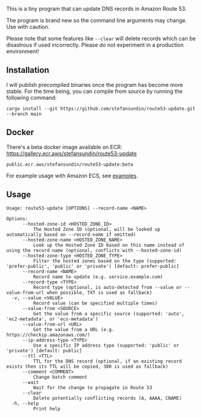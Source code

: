 This is a tiny program that can update DNS records in Amazon Route 53.

The program is brand new so the command line arguments may change. Use with caution.

Please note that some features like `--clear` will delete records which can be disastrous if used incorrectly. Please do not experiment in a production environment!

## Installation

I will publish precompiled binaries once the program has become more stable. For the time being, you can compile from source by running the following command:

```shell
cargo install --git https://github.com/stefansundin/route53-update.git --branch main
```

## Docker

There's a beta docker image available on ECR: https://gallery.ecr.aws/stefansundin/route53-update

```
public.ecr.aws/stefansundin/route53-update:beta
```

For example usage with Amazon ECS, see [examples](examples).

## Usage

```
Usage: route53-update [OPTIONS] --record-name <NAME>

Options:
      --hosted-zone-id <HOSTED_ZONE_ID>
          The Hosted Zone ID (optional, will be looked up automatically based on --record-name if omitted)
      --hosted-zone-name <HOSTED_ZONE_NAME>
          Look up the Hosted Zone ID based on this name instead of using the record name (optional, conflicts with --hosted-zone-id)
      --hosted-zone-type <HOSTED_ZONE_TYPE>
          Filter the hosted zones based on the type (supported: 'prefer-public', 'public' or 'private') [default: prefer-public]
      --record-name <NAME>
          Record name to update (e.g. service.example.com)
      --record-type <TYPE>
          Record type (optional, is auto-detected from --value or --value-from-url when possible, TXT is used as fallback)
  -v, --value <VALUE>
          Record value (can be specified multiple times)
      --value-from <SOURCE>
          Get the value from a specific source (supported: 'auto', 'ec2-metadata', or 'ecs-metadata')
      --value-from-url <URL>
          Get the value from a URL (e.g. https://checkip.amazonaws.com/)
      --ip-address-type <TYPE>
          Use a specific IP address type (supported: 'public' or 'private') [default: public]
      --ttl <TTL>
          TTL for the DNS record (optional, if an existing record exists then its TTL will be copied, 300 is used as fallback)
      --comment <COMMENT>
          Change batch comment
      --wait
          Wait for the change to propagate in Route 53
      --clear
          Delete potentially conflicting records (A, AAAA, CNAME)
  -h, --help
          Print help
```
